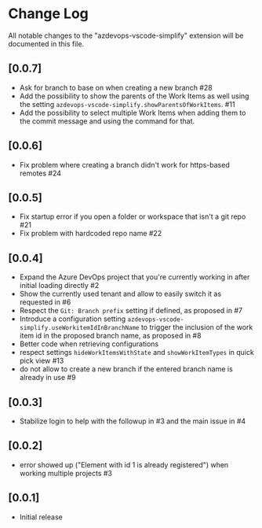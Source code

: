 # Change Log

All notable changes to the "azdevops-vscode-simplify" extension will be documented in this file.

## [0.0.7]

- Ask for branch to base on when creating a new branch #28
- Add the possibility to show the parents of the Work Items as well using the setting `azdevops-vscode-simplify.showParentsOfWorkItems`. #11
- Add the possibility to select multiple Work Items when adding them to the commit message and using the command for that.

## [0.0.6]

- Fix problem where creating a branch didn't work for https-based remotes #24

## [0.0.5]

- Fix startup error if you open a folder or workspace that isn't a git repo #21
- Fix problem with hardcoded repo name #22

## [0.0.4]

- Expand the Azure DevOps project that you're currently working in after initial loading directly #2
- Show the currently used tenant and allow to easily switch it as requested in #6
- Respect the `Git: Branch prefix` setting if defined, as proposed in #7
- Introduce a configuration setting `azdevops-vscode-simplify.useWorkitemIdInBranchName` to trigger the inclusion of the work item id in the proposed branch name, as proposed in #8
- Better code when retrieving configurations
- respect settings `hideWorkItemsWithState` and `showWorkItemTypes` in quick pick view #13
- do not allow to create a new branch if the entered branch name is already in use #9

## [0.0.3]

- Stabilize login to help with the followup in #3 and the main issue in #4

## [0.0.2]

- error showed up ("Element with id 1 is already registered") when working multiple projects #3

## [0.0.1]

- Initial release